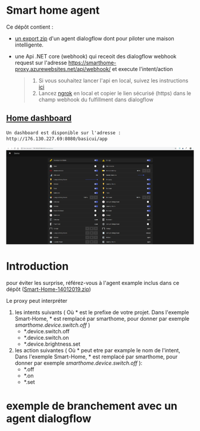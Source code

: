# Smart home agent

Ce dépôt contient :

- [un export zip](https://github.com/badreddine-dlaila/DialogFlow.OH.Proxy/raw/master/Smart-Home-14012019.zip) d'un agent dialogflow dont pour piloter une maison intelligente.

- une Api .NET core (webhook) qui receoit des dialogflow webhook request sur l'adresse https://smarthome-proxy.azurewebsites.net/api/webhook/ et execute l'intent/action

    >1. Si vous souhaitez lancer l'api en local, suivez les instructions [ici](https://code.visualstudio.com/docs/other/dotnet)
    >2. Lancez [ngrok](https://ngrok.com/) en local et copier le lien sécurisé (https) dans le champ webhook du fulfillment
    dans dialogflow 

## [Home dashboard](http://176.130.227.69:8080/basicui/app)

    Un dashboard est disponible sur l'adresse : http://176.130.227.69:8080/basicui/app

![openhab dashboard](Images/B5CDAA9F-1D8F-4796-854B-252E93298229.jpg)

# Introduction 

pour éviter les surprise, référez-vous à l'agent example inclus dans ce dépôt ([Smart-Home-14012019.zip](https://github.com/badreddine-dlaila/DialogFlow.OH.Proxy/raw/master/Smart-Home-14012019.zip))

Le proxy peut interpréter
1. les intents suivants ( Où * est le prefixe de votre projet. Dans l'exemple Smart-Home, * est remplacé par smarthome, pour donner par exemple *smarthome.device.switch.off* )
    - *.device.switch.off
    - *.device.switch.on
    - *.device.brightness.set
 2. les action suivantes ( Où * peut etre par example le nom de l'intent, Dans l'exemple Smart-Home, * est remplacé par smarthome, pour donner par exemple *smarthome.device.switch.off* ):
    - *.off
    - *.on
    - *.set
    
# exemple de branchement avec un agent dialogflow  



